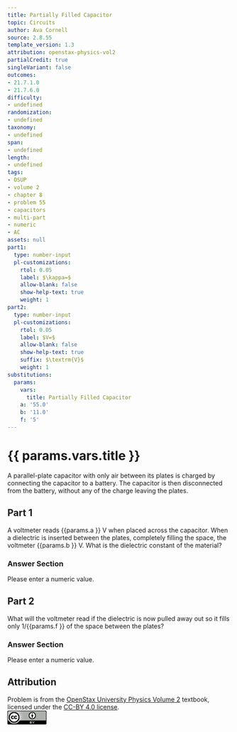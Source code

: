 ```yaml
---
title: Partially Filled Capacitor
topic: Circuits
author: Ava Cornell
source: 2.8.55
template_version: 1.3
attribution: openstax-physics-vol2
partialCredit: true
singleVariant: false
outcomes:
- 21.7.1.0
- 21.7.6.0
difficulty:
- undefined
randomization:
- undefined
taxonomy:
- undefined
span:
- undefined
length:
- undefined
tags:
- OSUP
- volume 2
- chapter 8
- problem 55
- capacitors
- multi-part
- numeric
- AC
assets: null
part1:
  type: number-input
  pl-customizations:
    rtol: 0.05
    label: $\kappa=$
    allow-blank: false
    show-help-text: true
    weight: 1
part2:
  type: number-input
  pl-customizations:
    rtol: 0.05
    label: $V=$
    allow-blank: false
    show-help-text: true
    suffix: $\textrm{V}$
    weight: 1
substitutions:
  params:
    vars:
      title: Partially Filled Capacitor
    a: '55.0'
    b: '11.0'
    f: '5'
---
```

# {{ params.vars.title }}
A parallel-plate capacitor with only air between its plates is charged by connecting the capacitor to a battery. The capacitor is then disconnected from the battery, without any of the charge leaving the plates.

## Part 1

A voltmeter reads {{params.a }} $\textrm{ V}$ when placed across the capacitor. When a dielectric is inserted between the plates, completely filling the space, the voltmeter {{params.b }} $\textrm{ V}$. What is the dielectric constant of the material?

### Answer Section

Please enter a numeric value.

## Part 2

What will the voltmeter read if the dielectric is now pulled away out so it fills only $1/${{params.f }} of the space between the plates?

### Answer Section

Please enter a numeric value.

## Attribution

Problem is from the [OpenStax University Physics Volume 2](https://openstax.org/details/books/university-physics-volume-2) textbook, licensed under the [CC-BY 4.0 license](https://creativecommons.org/licenses/by/4.0/).<br>![Image representing the Creative Commons 4.0 BY license.](https://raw.githubusercontent.com/firasm/bits/master/by.png)